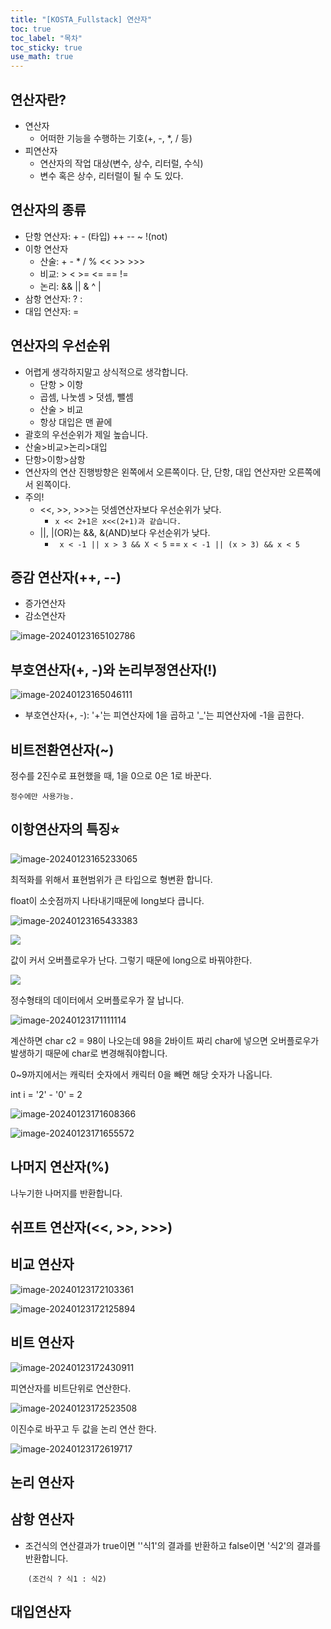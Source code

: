 ```yaml
---
title: "[KOSTA_Fullstack] 연산자"
toc: true
toc_label: "목차"
toc_sticky: true
use_math: true
---
```


## 연산자란?

- 연산자
  - 어떠한 기능을 수행하는 기호(+, -, *, / 등)
- 피연산자
  - 연산자의 작업 대상(변수, 상수, 리터럴, 수식)
  - 변수 혹은 상수, 리터럴이 될 수 도 있다.

## 연산자의 종류

- 단항 연산자: + - (타입) ++ -- ~ !(not)
- 이항 연산자
  - 산술: + - * / % << >> >>>
  - 비교: > < >= <= == !=
  - 논리: && || & ^ |
- 삼항 연산자: ? :
- 대입 연산자: =

## 연산자의 우선순위

- 어렵게 생각하지말고 상식적으로 생각합니다.
  - 단항 > 이항
  - 곱셈, 나눗셈 > 덧셈, 뺄셈
  - 산술 > 비교
  - 항상 대입은 맨 끝에
- 괄호의 우선순위가 제일 높습니다.
- 산술>비교>논리>대입
- 단항>이항>삼항
- 연산자의 연산 진행방향은 왼쪽에서 오른쪽이다. 
  단, 단항, 대입 연산자만 오른쪽에서 왼쪽이다.
- 주의!
  - <<, >>, >>>는 덧셈연산자보다 우선순위가 낮다.
    - `x << 2+1은 x<<(2+1)과 같습니다.`
  - ||, |(OR)는 &&, &(AND)보다 우선순위가 낮다.
    - ` x < -1 || x > 3 && X < 5` == `x < -1 || (x > 3) && x < 5`

## 증감 연산자(++, --)

- 증가연산자
- 감소연산자

![image-20240123165102786](../../images/2024-01-23-연산자/image-20240123165102786.png)

## 부호연산자(+, -)와 논리부정연산자(!)

![image-20240123165046111](/../images/2024-01-23-연산자/image-20240123165046111.png)

- 부호연산자(+, -): '+'는 피연산자에 1을 곱하고 '_'는 피연산자에 -1을 곱한다.

## 비트전환연산자(~)

정수를 2진수로 표현했을 때, 1을 0으로 0은 1로 바꾼다.

`정수에만 사용가능.`

## 이항연산자의 특징⭐

![image-20240123165233065](/../images/2024-01-23-연산자/image-20240123165233065.png)

최적화를 위해서 표현범위가 큰 타입으로 형변환 합니다.

float이 소숫점까지 나타내기때문에 long보다 큽니다.

![image-20240123165433383](/../images/2024-01-23-연산자/image-20240123165433383.png)



![](/../images/2024-01-23-연산자/image-20240123170858441.png)

값이 커서 오버플로우가 난다. 그렇기 때문에 long으로 바꿔야한다.

![](/../images/2024-01-23-연산자/image-20240123171009269.png)

정수형태의 데이터에서 오버플로우가 잘 납니다.

![image-20240123171111114](/../images/2024-01-23-연산자/image-20240123171111114.png)

계산하면 char c2 = 98이 나오는데 98을 2바이트 짜리 char에 넣으면 오버플로우가 발생하기 때문에 char로 변경해줘야합니다.

0~9까지에서는 캐릭터 숫자에서 캐릭터 0을 빼면 해당 숫자가 나옵니다.

int i = '2' - '0' = 2

![image-20240123171608366](../../images/2024-01-23-연산자/image-20240123171608366.png)

![image-20240123171655572](../../images/2024-01-23-연산자/image-20240123171655572.png)

## 나머지 연산자(%)

나누기한 나머지를 반환합니다.

## 쉬프트 연산자(<<, >>, >>>)



## 비교 연산자

![image-20240123172103361](../../images/2024-01-23-연산자/image-20240123172103361.png)



![image-20240123172125894](../../images/2024-01-23-연산자/image-20240123172125894.png)

## 비트 연산자

![image-20240123172430911](/../images/2024-01-23-연산자/image-20240123172430911.png)

피연산자를 비트단위로 연산한다.

![image-20240123172523508](../../images/2024-01-23-연산자/image-20240123172523508.png)

이진수로 바꾸고 두 값을 논리 연산 한다.

![image-20240123172619717](/../images/2024-01-23-연산자/image-20240123172619717.png)

## 논리 연산자

## 삼항 연산자

- 조건식의 연산결과가 true이면 ''식1'의 결과를 반환하고 false이면 '식2'의 결과를 반환합니다.

  ​	`(조건식 ? 식1 : 식2)`

## 대입연산자

